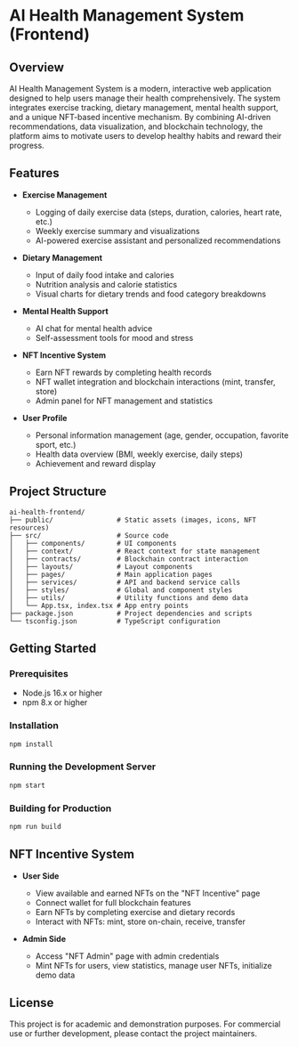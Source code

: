 # AI Health Management System (Frontend)

## Overview

AI Health Management System is a modern, interactive web application designed to help users manage their health comprehensively. The system integrates exercise tracking, dietary management, mental health support, and a unique NFT-based incentive mechanism. By combining AI-driven recommendations, data visualization, and blockchain technology, the platform aims to motivate users to develop healthy habits and reward their progress.

## Features

- **Exercise Management**
  - Logging of daily exercise data (steps, duration, calories, heart rate, etc.)
  - Weekly exercise summary and visualizations
  - AI-powered exercise assistant and personalized recommendations

- **Dietary Management**
  - Input of daily food intake and calories
  - Nutrition analysis and calorie statistics
  - Visual charts for dietary trends and food category breakdowns

- **Mental Health Support**
  - AI chat for mental health advice
  - Self-assessment tools for mood and stress

- **NFT Incentive System**
  - Earn NFT rewards by completing health records
  - NFT wallet integration and blockchain interactions (mint, transfer, store)
  - Admin panel for NFT management and statistics

- **User Profile**
  - Personal information management (age, gender, occupation, favorite sport, etc.)
  - Health data overview (BMI, weekly exercise, daily steps)
  - Achievement and reward display

## Project Structure

```
ai-health-frontend/
├── public/                # Static assets (images, icons, NFT resources)
├── src/                   # Source code
│   ├── components/        # UI components
│   ├── context/           # React context for state management
│   ├── contracts/         # Blockchain contract interaction
│   ├── layouts/           # Layout components
│   ├── pages/             # Main application pages
│   ├── services/          # API and backend service calls
│   ├── styles/            # Global and component styles
│   ├── utils/             # Utility functions and demo data
│   └── App.tsx, index.tsx # App entry points
├── package.json           # Project dependencies and scripts
└── tsconfig.json          # TypeScript configuration
```

## Getting Started

### Prerequisites

- Node.js 16.x or higher
- npm 8.x or higher

### Installation

```bash
npm install
```

### Running the Development Server

```bash
npm start
```

### Building for Production

```bash
npm run build
```

## NFT Incentive System

- **User Side**
  - View available and earned NFTs on the "NFT Incentive" page
  - Connect wallet for full blockchain features
  - Earn NFTs by completing exercise and dietary records
  - Interact with NFTs: mint, store on-chain, receive, transfer

- **Admin Side**
  - Access "NFT Admin" page with admin credentials
  - Mint NFTs for users, view statistics, manage user NFTs, initialize demo data


## License

This project is for academic and demonstration purposes. For commercial use or further development, please contact the project maintainers.